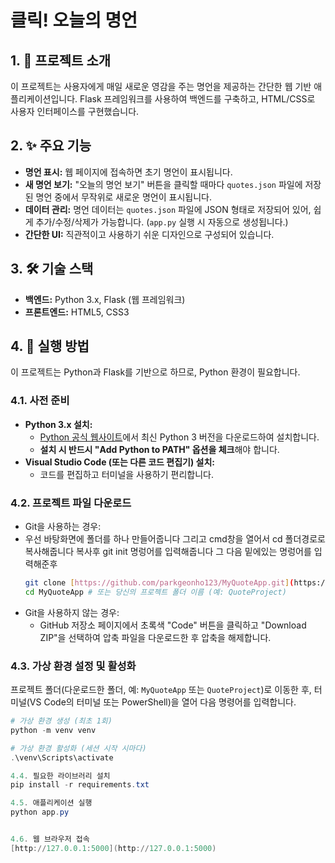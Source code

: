 # 클릭! 오늘의 명언

## 1. 🌟 프로젝트 소개

이 프로젝트는 사용자에게 매일 새로운 영감을 주는 명언을 제공하는 간단한 웹 기반 애플리케이션입니다. Flask 프레임워크를 사용하여 백엔드를 구축하고, HTML/CSS로 사용자 인터페이스를 구현했습니다.

## 2. ✨ 주요 기능

* **명언 표시:** 웹 페이지에 접속하면 초기 명언이 표시됩니다.
* **새 명언 보기:** "오늘의 명언 보기" 버튼을 클릭할 때마다 `quotes.json` 파일에 저장된 명언 중에서 무작위로 새로운 명언이 표시됩니다.
* **데이터 관리:** 명언 데이터는 `quotes.json` 파일에 JSON 형태로 저장되어 있어, 쉽게 추가/수정/삭제가 가능합니다. (`app.py` 실행 시 자동으로 생성됩니다.)
* **간단한 UI:** 직관적이고 사용하기 쉬운 디자인으로 구성되어 있습니다.

## 3. 🛠 기술 스택

* **백엔드:** Python 3.x, Flask (웹 프레임워크)
* **프론트엔드:** HTML5, CSS3

## 4. 🚀 실행 방법

이 프로젝트는 Python과 Flask를 기반으로 하므로, Python 환경이 필요합니다.

### 4.1. 사전 준비

* **Python 3.x 설치:**
    * [Python 공식 웹사이트](https://www.python.org/downloads/)에서 최신 Python 3 버전을 다운로드하여 설치합니다.
    * **설치 시 반드시 "Add Python to PATH" 옵션을 체크**해야 합니다.
* **Visual Studio Code (또는 다른 코드 편집기) 설치:**
    * 코드를 편집하고 터미널을 사용하기 편리합니다.

### 4.2. 프로젝트 파일 다운로드

* Git을 사용하는 경우:
*   우선 바탕화면에 폴더를 하나 만들어줍니다
    그리고 cmd창을 열어서 cd 폴더경로로 복사해줍니다
    복사후 git init 명렁어를 입력해줍니다
    그 다음 밑에있는 명렁어를 입력해준후 
    ```bash
    git clone [https://github.com/parkgeonho123/MyQuoteApp.git](https://github.com/parkgeonho123/MyQuoteApp.git)
    cd MyQuoteApp # 또는 당신의 프로젝트 폴더 이름 (예: QuoteProject)
    ```
* Git을 사용하지 않는 경우:
    * GitHub 저장소 페이지에서 초록색 "Code" 버튼을 클릭하고 "Download ZIP"을 선택하여 압축 파일을 다운로드한 후 압축을 해제합니다.

### 4.3. 가상 환경 설정 및 활성화

프로젝트 폴더(다운로드한 폴더, 예: `MyQuoteApp` 또는 `QuoteProject`)로 이동한 후, 터미널(VS Code의 터미널 또는 PowerShell)을 열어 다음 명령어를 입력합니다.

```powershell
# 가상 환경 생성 (최초 1회)
python -m venv venv

# 가상 환경 활성화 (세션 시작 시마다)
.\venv\Scripts\activate

4.4. 필요한 라이브러리 설치
pip install -r requirements.txt

4.5. 애플리케이션 실행
python app.py


4.6. 웹 브라우저 접속
[http://127.0.0.1:5000](http://127.0.0.1:5000)
